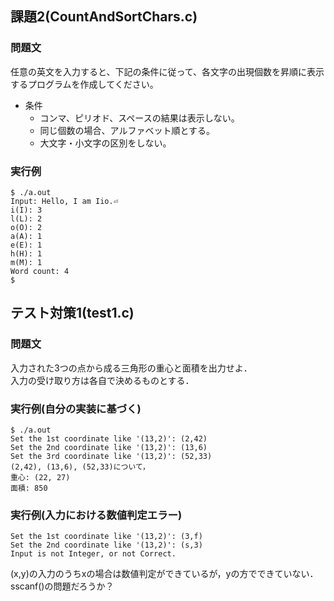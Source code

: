 ## 課題2(CountAndSortChars.c)
### 問題文
任意の英文を入力すると、下記の条件に従って、各文字の出現個数を昇順に表示するプログラムを作成してください。
- 条件
    - コンマ、ピリオド、スペースの結果は表示しない。
    - 同じ個数の場合、アルファベット順とする。
    - 大文字・小文字の区別をしない。
### 実行例
```
$ ./a.out
Input: Hello, I am Iio.⏎
i(I): 3
l(L): 2
o(O): 2
a(A): 1
e(E): 1
h(H): 1
m(M): 1
Word count: 4
$ 
```
## テスト対策1(test1.c)
### 問題文
入力された3つの点から成る三角形の重心と面積を出力せよ．  
入力の受け取り方は各自で決めるものとする．
### 実行例(自分の実装に基づく)
```
$ ./a.out
Set the 1st coordinate like '(13,2)': (2,42)
Set the 2nd coordinate like '(13,2)': (13,6)
Set the 3rd coordinate like '(13,2)': (52,33)
(2,42), (13,6), (52,33)について，
重心: (22, 27)
面積: 850
```
### 実行例(入力における数値判定エラー)
```
Set the 1st coordinate like '(13,2)': (3,f)
Set the 2nd coordinate like '(13,2)': (s,3)
Input is not Integer, or not Correct.
```
(x,y)の入力のうちxの場合は数値判定ができているが，yの方でできていない．  
sscanf()の問題だろうか？
